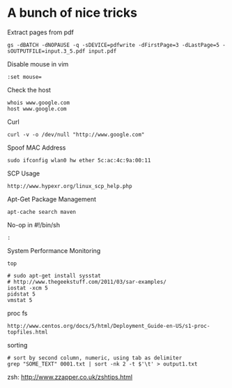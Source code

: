 # A bunch of nice tricks

Extract pages from pdf

    gs -dBATCH -dNOPAUSE -q -sDEVICE=pdfwrite -dFirstPage=3 -dLastPage=5 -sOUTPUTFILE=input.3_5.pdf input.pdf

Disable mouse in vim
    
    :set mouse=

Check the host

    whois www.google.com
    host www.google.com

Curl

    curl -v -o /dev/null "http://www.google.com"

Spoof MAC Address

    sudo ifconfig wlan0 hw ether 5c:ac:4c:9a:00:11

SCP Usage

    http://www.hypexr.org/linux_scp_help.php

Apt-Get Package Management

    apt-cache search maven

No-op in #!/bin/sh

    :

System Performance Monitoring

    top
    
    # sudo apt-get install sysstat
    # http://www.thegeekstuff.com/2011/03/sar-examples/
    iostat -xcm 5
    pidstat 5
    vmstat 5

proc fs

    http://www.centos.org/docs/5/html/Deployment_Guide-en-US/s1-proc-topfiles.html

sorting

    # sort by second column, numeric, using tab as delimiter
    grep "SOME_TEXT" 0001.txt | sort -nk 2 -t $'\t' > output1.txt

zsh: http://www.zzapper.co.uk/zshtips.html
    